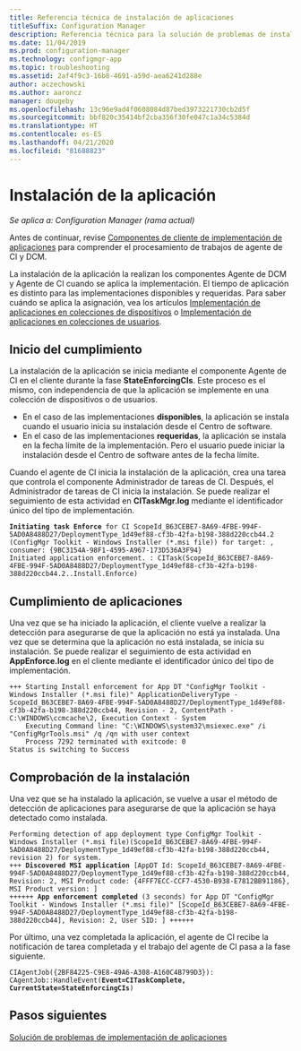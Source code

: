 ```yaml
---
title: Referencia técnica de instalación de aplicaciones
titleSuffix: Configuration Manager
description: Referencia técnica para la solución de problemas de instalaciones de aplicaciones para Configuration Manager.
ms.date: 11/04/2019
ms.prod: configuration-manager
ms.technology: configmgr-app
ms.topic: troubleshooting
ms.assetid: 2af4f9c3-16b8-4691-a59d-aea6241d288e
author: aczechowski
ms.author: aaroncz
manager: dougeby
ms.openlocfilehash: 13c96e9ad4f0608084d87bed3973221730cb2d5f
ms.sourcegitcommit: bbf820c35414bf2cba356f30fe047c1a34c5384d
ms.translationtype: HT
ms.contentlocale: es-ES
ms.lasthandoff: 04/21/2020
ms.locfileid: "81688823"
---
```

# <a name="application-installation"></a>Instalación de la aplicación

*Se aplica a: Configuration Manager (rama actual)*

Antes de continuar, revise [Componentes de cliente de implementación de aplicaciones](client-components-technical-reference.md) para comprender el procesamiento de trabajos de agente de CI y DCM.

La instalación de la aplicación la realizan los componentes Agente de DCM y Agente de CI cuando se aplica la implementación. El tiempo de aplicación es distinto para las implementaciones disponibles y requeridas. Para saber cuándo se aplica la asignación, vea los artículos [Implementación de aplicaciones en colecciones de dispositivos](device-deployment-technical-reference.md) o [Implementación de aplicaciones en colecciones de usuarios](user-deployment-technical-reference.md).

## <a name="enforcement-initiation"></a>Inicio del cumplimiento

La instalación de la aplicación se inicia mediante el componente Agente de CI en el cliente durante la fase **StateEnforcingCIs**. Este proceso es el mismo, con independencia de que la aplicación se implemente en una colección de dispositivos o de usuarios.

- En el caso de las implementaciones **disponibles**, la aplicación se instala cuando el usuario inicia su instalación desde el Centro de software.
- En el caso de las implementaciones **requeridas**, la aplicación se instala en la fecha límite de la implementación. Pero el usuario puede iniciar la instalación desde el Centro de software antes de la fecha límite.

Cuando el agente de CI inicia la instalación de la aplicación, crea una tarea que controla el componente Administrador de tareas de CI. Después, el Administrador de tareas de CI inicia la instalación. Se puede realizar el seguimiento de esta actividad en **CITaskMgr.log** mediante el identificador único del tipo de implementación.

<pre><code class="lang-text"><b>Initiating task Enforce</b> for CI ScopeId_B63CEBE7-8A69-4FBE-994F-5AD0A8488D27/DeploymentType_1d49ef88-cf3b-42fa-b198-388d220ccb44.2 (ConfigMgr Toolkit - Windows Installer (*.msi file)) for target: , consumer: {9BC3154A-98F1-4595-A967-173D536A3F94}
Initiated application enforcement. : CITask(ScopeId_B63CEBE7-8A69-4FBE-994F-5AD0A8488D27/DeploymentType_1d49ef88-cf3b-42fa-b198-388d220ccb44.2..Install.Enforce)
</code></pre>

## <a name="application-enforcement"></a>Cumplimiento de aplicaciones

Una vez que se ha iniciado la aplicación, el cliente vuelve a realizar la detección para asegurarse de que la aplicación no está ya instalada. Una vez que se determina que la aplicación no está instalada, se inicia su instalación. Se puede realizar el seguimiento de esta actividad en **AppEnforce.log** en el cliente mediante el identificador único del tipo de implementación.

```text
+++ Starting Install enforcement for App DT "ConfigMgr Toolkit - Windows Installer (*.msi file)" ApplicationDeliveryType - ScopeId_B63CEBE7-8A69-4FBE-994F-5AD0A8488D27/DeploymentType_1d49ef88-cf3b-42fa-b198-388d220ccb44, Revision - 2, ContentPath - C:\WINDOWS\ccmcache\2, Execution Context - System
    Executing Command line: "C:\WINDOWS\system32\msiexec.exe" /i "ConfigMgrTools.msi" /q /qn with user context
    Process 7292 terminated with exitcode: 0
Status is switching to Success
```

## <a name="installation-verification"></a>Comprobación de la instalación

Una vez que se ha instalado la aplicación, se vuelve a usar el método de detección de aplicaciones para asegurarse de que la aplicación se haya detectado como instalada.

<pre><code class="lang-text">Performing detection of app deployment type ConfigMgr Toolkit - Windows Installer (*.msi file)(ScopeId_B63CEBE7-8A69-4FBE-994F-5AD0A8488D27/DeploymentType_1d49ef88-cf3b-42fa-b198-388d220ccb44, revision 2) for system.
+++ <b>Discovered MSI application</b> [AppDT Id: ScopeId_B63CEBE7-8A69-4FBE-994F-5AD0A8488D27/DeploymentType_1d49ef88-cf3b-42fa-b198-388d220ccb44, Revision: 2, MSI Product code: {4FFF7ECC-CCF7-4530-B938-E7812BB91186}, MSI Product version: ]
++++++ <b>App enforcement completed</b> (3 seconds) for App DT "ConfigMgr Toolkit - Windows Installer (*.msi file)" [ScopeId_B63CEBE7-8A69-4FBE-994F-5AD0A8488D27/DeploymentType_1d49ef88-cf3b-42fa-b198-388d220ccb44], Revision: 2, User SID: ] ++++++
</code></pre>

Por último, una vez completada la aplicación, el agente de CI recibe la notificación de tarea completada y el trabajo del agente de CI pasa a la fase siguiente.

<pre><code class="lang-text">CIAgentJob({2BF84225-C9E8-49A6-A308-A160C4B799D3}): CAgentJob::HandleEvent(<b>Event=CITaskComplete, CurrentState=StateEnforcingCIs</b>)
</code></pre>

## <a name="next-steps"></a>Pasos siguientes

[Solución de problemas de implementación de aplicaciones](../deploy-use/troubleshoot-application-deployment.md)
